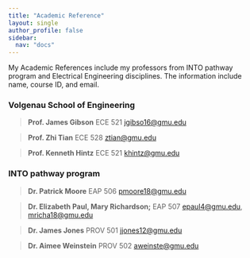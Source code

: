 ```yaml
---
title: "Academic Reference"
layout: single
author_profile: false
sidebar:
  nav: "docs"
---
```

My Academic References include my professors from INTO pathway program and Electrical Engineering disciplines. The information include name, course ID, and email.

### Volgenau School of Engineering

>**Prof. James Gibson**
ECE 521
jgibso16@gmu.edu

>**Prof. Zhi Tian**
ECE 528
ztian@gmu.edu

>**Prof. Kenneth Hintz**
ECE 521
khintz@gmu.edu

### INTO pathway program

>**Dr. Patrick Moore**
EAP 506
pmoore18@gmu.edu

>**Dr. Elizabeth Paul, Mary Richardson;**
EAP 507
epaul4@gmu.edu, mricha18@gmu.edu

>**Dr. James Jones**
PROV 501
jjones12@gmu.edu

>**Dr. Aimee Weinstein**
PROV 502
aweinste@gmu.edu

